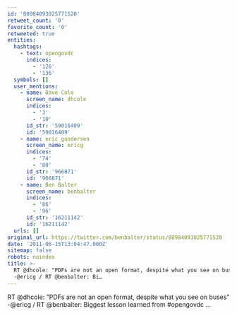 ```yaml
---
id: '80984093025771520'
retweet_count: '0'
favorite_count: '0'
retweeted: true
entities:
  hashtags:
    - text: opengovdc
      indices:
        - '126'
        - '136'
  symbols: []
  user_mentions:
    - name: Dave Cole
      screen_name: dhcole
      indices:
        - '3'
        - '10'
      id_str: '59016409'
      id: '59016409'
    - name: eric gundersen
      screen_name: ericg
      indices:
        - '74'
        - '80'
      id_str: '966871'
      id: '966871'
    - name: Ben Balter
      screen_name: benbalter
      indices:
        - '86'
        - '96'
      id_str: '16211142'
      id: '16211142'
  urls: []
original_url: https://twitter.com/benbalter/status/80984093025771520
date: '2011-06-15T13:04:47.000Z'
sitemap: false
robots: noindex
title: >-
  RT @dhcole: "PDFs are not an open format, despite what you see on buses"
  -@ericg / RT @benbalter: Bi…
---
```


RT @dhcole: "PDFs are not an open format, despite what you see on buses" -@ericg / RT @benbalter: Biggest lesson learned from #opengovdc ...